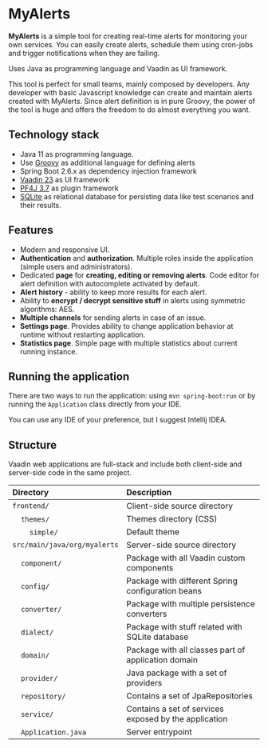 # MyAlerts

**MyAlerts** is a simple tool for creating real-time alerts for monitoring your own services.
You can easily create alerts, schedule them using cron-jobs and trigger notifications when they are failing.

Uses Java as programming language and Vaadin as UI framework.

This tool is perfect for small teams, mainly composed by developers. Any developer with basic Javascript knowledge can create and maintain alerts created with MyAlerts.
Since alert definition is in pure Groovy, the power of the tool is huge and offers the freedom to do almost everything you want.

## Technology stack

* Java 11 as programming language.
* Use [Groovy](https://groovy-lang.org/) as additional language for defining alerts
* Spring Boot 2.6.x as dependency injection framework
* [Vaadin 23](https://vaadin.com/) as UI framework
* [PF4J 3.7](https://pf4j.org/) as plugin framework
* [SQLite](https://www.sqlite.org/) as relational database for persisting data like test scenarios and their results.

## Features

* Modern and responsive UI.
* **Authentication** and **authorization**. Multiple roles inside the application (simple users and administrators).
* Dedicated **page** for **creating, editing or removing alerts**. Code editor for alert definition with autocomplete activated by default.
* **Alert history** - ability to keep more results for each alert.
* Ability to **encrypt / decrypt sensitive stuff** in alerts using symmetric algorithms: AES.
* **Multiple channels** for sending alerts in case of an issue.
* **Settings page**. Provides ability to change application behavior at runtime without restarting application.
* **Statistics page**. Simple page with multiple statistics about current running instance.

## Running the application
There are two ways to run the application: using `mvn spring-boot:run` or by running the `Application` class directly from your IDE.

You can use any IDE of your preference, but I suggest Intellij IDEA.

## Structure

Vaadin web applications are full-stack and include both client-side and server-side code in the same project.

| Directory                                                 | Description                                           |
|:----------------------------------------------------------|:------------------------------------------------------|
| `frontend/`                                               | Client-side source directory                          |
| &nbsp;&nbsp;&nbsp;&nbsp;`themes/`                         | Themes directory (CSS)                                |
| &nbsp;&nbsp;&nbsp;&nbsp;&nbsp;&nbsp;&nbsp;&nbsp;`simple/` | Default theme                                         |
| `src/main/java/org/myalerts`                              | Server-side source directory                          |
| &nbsp;&nbsp;&nbsp;&nbsp;`component/`                      | Package with all Vaadin custom components             |
| &nbsp;&nbsp;&nbsp;&nbsp;`config/`                         | Package with different Spring configuration beans     |
| &nbsp;&nbsp;&nbsp;&nbsp;`converter/`                      | Package with multiple persistence converters          |
| &nbsp;&nbsp;&nbsp;&nbsp;`dialect/`                        | Package with stuff related with SQLite database       |
| &nbsp;&nbsp;&nbsp;&nbsp;`domain/`                         | Package with all classes part of application domain   |
| &nbsp;&nbsp;&nbsp;&nbsp;`provider/`                       | Java package with a set of providers                  |
| &nbsp;&nbsp;&nbsp;&nbsp;`repository/`                     | Contains a set of JpaRepositories                     |
| &nbsp;&nbsp;&nbsp;&nbsp;`service/`                        | Contains a set of services exposed by the application |
| &nbsp;&nbsp;&nbsp;&nbsp;`Application.java`                | Server entrypoint                                     |
